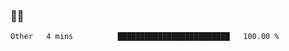 ### 👨‍💻

<!--START_SECTION:waka-->

```text
Other   4 mins          █████████████████████████   100.00 %
```

<!--END_SECTION:waka-->
